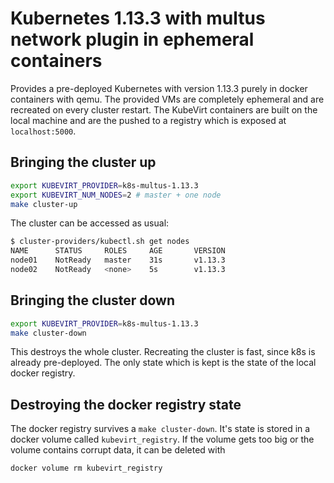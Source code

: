 # Kubernetes 1.13.3 with multus network plugin in ephemeral containers

Provides a pre-deployed Kubernetes with version 1.13.3 purely in docker
containers with qemu. The provided VMs are completely ephemeral and are
recreated on every cluster restart. The KubeVirt containers are built on the
local machine and are the pushed to a registry which is exposed at
`localhost:5000`.

## Bringing the cluster up

```bash
export KUBEVIRT_PROVIDER=k8s-multus-1.13.3
export KUBEVIRT_NUM_NODES=2 # master + one node
make cluster-up
```

The cluster can be accessed as usual:

```bash
$ cluster-providers/kubectl.sh get nodes
NAME      STATUS     ROLES     AGE       VERSION
node01    NotReady   master    31s       v1.13.3
node02    NotReady   <none>    5s        v1.13.3
```

## Bringing the cluster down

```bash
export KUBEVIRT_PROVIDER=k8s-multus-1.13.3
make cluster-down
```

This destroys the whole cluster. Recreating the cluster is fast, since k8s is
already pre-deployed. The only state which is kept is the state of the local
docker registry.

## Destroying the docker registry state

The docker registry survives a `make cluster-down`. It's state is stored in a
docker volume called `kubevirt_registry`. If the volume gets too big or the
volume contains corrupt data, it can be deleted with

```bash
docker volume rm kubevirt_registry
```

